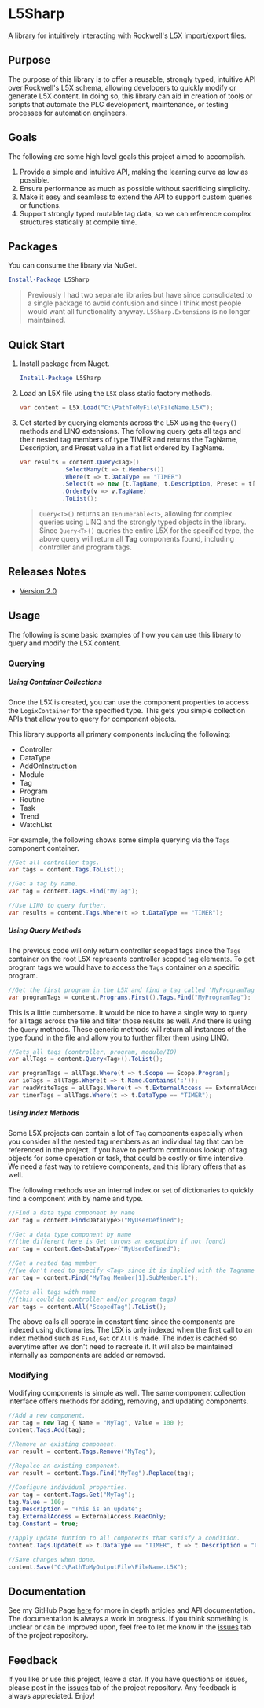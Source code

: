 # L5Sharp
A library for intuitively interacting with Rockwell's L5X import/export files.

## Purpose
The purpose of this library is to offer a reusable, strongly typed, intuitive API
over Rockwell's L5X schema, allowing developers to quickly modify or generate L5X content.
In doing so, this library can aid in creation of tools or scripts that automate the PLC development, maintenance,
or testing processes for automation engineers.

## Goals
The following are some high level goals this project aimed to accomplish.
1. Provide a simple and intuitive API, making the learning curve as low as possible.
2. Ensure performance as much as possible without sacrificing simplicity.
3. Make it easy and seamless to extend the API to support custom queries or functions.
4. Support strongly typed mutable tag data, so we can reference complex structures statically at compile time.

## Packages
You can consume the library via NuGet.
```powershell
Install-Package L5Sharp
```
>Previously I had two separate libraries but have since consolidated to a single package to avoid confusion and since
> I think most people would want all functionality anyway. `L5Sharp.Extensions` is no longer maintained.

## Quick Start
1. Install package from Nuget.
    ```powershell
    Install-Package L5Sharp
    ```
2. Load an L5X file using the `L5X` class static factory methods.
    ```c#
    var content = L5X.Load("C:\PathToMyFile\FileName.L5X");
    ```
3. Get started by querying elements across the L5X using the `Query()` methods and LINQ extensions. 
The following query gets all tags and their nested tag members of type TIMER and returns the TagName,
Description, and Preset value in a flat list ordered by TagName.
    ```csharp
    var results = content.Query<Tag>()
                .SelectMany(t => t.Members())
                .Where(t => t.DataType == "TIMER")
                .Select(t => new {t.TagName, t.Description, Preset = t["PRE"].Value})
                .OrderBy(v => v.TagName)
                .ToList();
    ```

    >`Query<T>()` returns an `IEnumerable<T>`, allowing for complex queries 
   > using LINQ and the strongly typed objects in the library. 
   > Since `Query<T>()` queries the entire L5X for the specified type, the above query 
   > will return all **Tag** components found, including controller and program tags.

## Releases Notes
   - [Version 2.0](https://tnunnink.github.io/L5Sharp/articles/Release%20Notes%202.0.html)


## Usage
The following is some basic examples of how you can use this library
to query and modify the L5X content.

### Querying

##### Using Container Collections
Once the L5X is created, you can use the component properties to access the `LogixContainer` for the specified type.
This gets you simple collection APIs that allow you to query for component objects.

This library supports all primary components including the following:
- Controller
- DataType
- AddOnInstruction
- Module
- Tag
- Program
- Routine
- Task
- Trend
- WatchList

For example, the following shows some simple querying via the `Tags` component container.
```c#
//Get all controller tags. 
var tags = content.Tags.ToList();

//Get a tag by name.
var tag = content.Tags.Find("MyTag");

//Use LINQ to query further.
var results = content.Tags.Where(t => t.DataType == "TIMER");
```
##### Using Query Methods
The previous code will only return controller scoped tags since the `Tags` container on the
root L5X represents controller scoped tag elements. To get program tags we would 
have to access the `Tags` container on a specific program.
```csharp
//Get the first program in the L5X and find a tag called 'MyProgramTag'
var programTags = content.Programs.First().Tags.Find("MyProgramTag");
```
This is a little cumbersome. It would be nice to have a single way to query for all tags
across the file and filter those results as well. And there is using the `Query` methods. These generic methods
will return all instances of the type found in the file and allow you to further filter them using LINQ.
```csharp
//Gets all tags (controller, program, module/IO)
var allTags = content.Query<Tag>().ToList();

var programTags = allTags.Where(t => t.Scope == Scope.Program);
var ioTags = allTags.Where(t => t.Name.Contains(':'));
var readWriteTags = allTags.Where(t => t.ExternalAccess == ExternalAccess.ReadWrite);
var timerTags = allTags.Where(t => t.DataType == "TIMER");
```
##### Using Index Methods
Some L5X projects can contain a lot of `Tag` components especially when you consider all the nested
tag members as an individual tag that can be referenced in the project. 
If you have to perform continuous lookup of tag objects for some operation or task, that could be costly
or time intensive. We need a fast way to retrieve components, and this library offers that as well.

The following methods use an internal index or set of dictionaries to quickly find a component with by
name and type.
```csharp
//Find a data type component by name
var tag = content.Find<DataType>("MyUserDefined");

//Get a data type component by name 
//(the different here is Get throws an exception if not found)
var tag = content.Get<DataType>("MyUserDefined");

//Get a nested tag member 
//(we don't need to specify <Tag> since it is implied with the Tagname overload)
var tag = content.Find("MyTag.Member[1].SubMember.1");

//Gets all tags with name 
//(this could be controller and/or program tags)
var tags = content.All("ScopedTag").ToList();
```
The above calls all operate in constant time since the components are indexed using dictionaries. The L5X is 
only indexed when the first call to an index method such as `Find`, `Get` or `All` is made. The index is cached
so everytime after we don't need to recreate it. It will also be maintained internally as components are
added or removed.

### Modifying
Modifying components is simple as well.
The same component collection interface offers methods for adding, removing, and updating components.

```csharp
//Add a new component.
var tag = new Tag { Name = "MyTag", Value = 100 };
content.Tags.Add(tag);

//Remove an existing component.
var result = content.Tags.Remove("MyTag");

//Repalce an existing component.
var result = content.Tags.Find("MyTag").Replace(tag);

//Configure individual properties.
var tag = content.Tags.Get("MyTag");
tag.Value = 100;
tag.Description = "This is an update";
tag.ExternalAccess = ExternalAccess.ReadOnly;
tag.Constant = true;

//Apply update funtion to all components that satisfy a condition.
content.Tags.Update(t => t.DataType == "TIMER", t => t.Description = "Updated TIMER description");

//Save changes when done.
content.Save("C:\PathToMyOutputFile\FileName.L5X");
```

## Documentation
See my GitHub Page [here](https://tnunnink.github.io/L5Sharp/index.html) for more in depth articles and API documentation.
The documentation is always a work in progress. If you think something is unclear or can be improved upon,
feel free to let me know in the [issues](https://github.com/tnunnink/L5Sharp/issues) tab of the project repository.

## Feedback
If you like or use this project, leave a star. If you have questions or issues,
please post in the [issues](https://github.com/tnunnink/L5Sharp/issues) tab
of the project repository. Any feedback is always appreciated. Enjoy!


